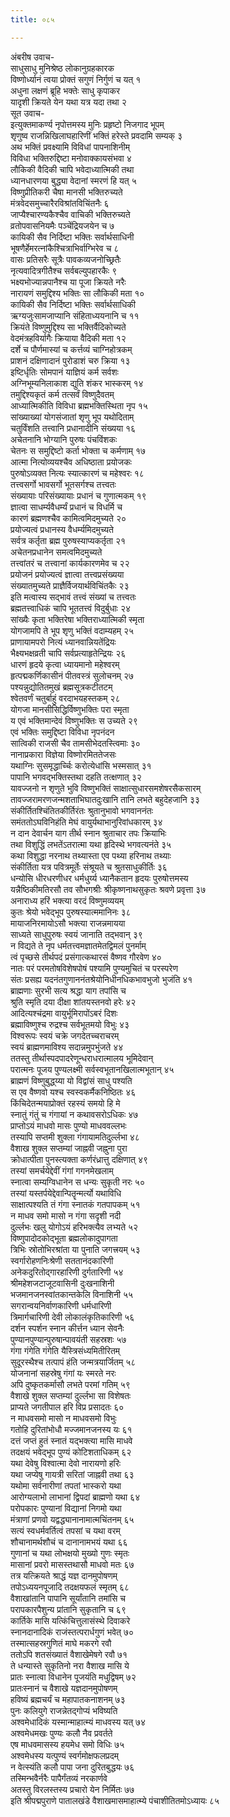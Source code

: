 ```yaml
---
title: ०८५

---
```

अंबरीष उवाच-  
साधुसाधु मुनिश्रेष्ठ लोकानुग्रहकारक  
विष्णोर्ध्यानं त्वया प्रोक्तं सगुणं निर्गुणं च यत् १  
अधुना लक्षणं ब्रूहि भक्तेः साधु कृपाकर  
यादृशी क्रियते येन यथा यत्र यदा तथा २  
सूत उवाच-  
इत्युक्तमाकर्ण्य नृपोत्तमस्य मुनिः प्रहृष्टो निजगाद भूपम्  
शृणुष्व राजन्निखिलाघहारिणीं भक्तिं हरेस्ते प्रवदामि सम्यक् ३  
अथ भक्तिं प्रवक्ष्यामि विविधां पापनाशिनीम्  
विविधा भक्तिरुद्दिष्टा मनोवाक्कायसंभवा ४  
लौकिकी वैदिकी चापि भवेदाध्यात्मिकी तथा  
ध्यानधारणया बुद्ध्या वेदानां स्मरणं हि यत् ५  
विष्णुप्रीतिकरी चैषा मानसी भक्तिरुच्यते  
मंत्रवेदसमुच्चारैरविश्रांतविचिंतनैः ६  
जाप्यैश्चारण्यकैश्चैव वाचिकी भक्तिरुच्यते  
व्रतोपवासनियमैः पञ्चेंद्रियजयेन च ७  
कायिकी सैव निर्दिष्टा भक्तिः सर्वार्थसाधिनी  
भूषणैर्हेमरत्नांकैश्चित्राभिर्वाग्भिरेव च ८  
वासः प्रतिसरैः सूत्रैः पावकव्यजनोच्छ्रितैः  
नृत्यवादित्रगीतैश्च सर्वबल्युपहारकैः ९  
भक्ष्यभोज्यान्नपानैश्च या पूजा क्रियते नरैः  
नारायणं समुद्दिश्य भक्तिः सा लौकिकी मता १०  
कायिकी सैव निर्दिष्टा भक्तिः सर्वार्थसाधिकी  
ऋग्यजुःसामजाप्यानि संहिताध्ययनानि च ११  
क्रियंते विष्णुमुद्दिश्य सा भक्तिर्वैदिकोच्यते  
वेदमंत्रहविर्यागैः क्रियाया वैदिकी मता १२  
दर्शे च पौर्णमास्यां च कर्त्तव्यं चाग्निहोत्रकम्  
प्राशनं दक्षिणादानं पुरोडाशं चरु क्रिया १३  
इष्टिर्धृतिः सोमपानं याज्ञियं कर्म सर्वशः  
अग्निभूम्यनिलाकाश द्युति शंकर भास्करम् १४  
तमुद्दिश्यकृतं कर्म तत्सर्वं विष्णुदैवतम्  
आध्यात्मिकीति विविधा ब्रह्मभक्तिस्थिता नृप १५  
सांख्याख्यां योगसंजातां शृणु भूप यथोदिताम्  
चतुर्विंशति तत्त्वानि प्रधानादीनि संख्यया १६  
अचेतनानि भोग्यानि पुरुषः पंचविंशकः  
चेतनः स समुद्दिष्टो कर्ता भोक्ता च कर्मणाम् १७  
आत्मा नित्योव्ययश्चैव अधिष्ठाता प्रयोजकः  
पुरुषोऽव्यक्त नित्यः स्यात्कारणं च महेश्वरः १८  
तत्त्वसर्गो भावसर्गो भूतसर्गश्च तत्त्वतः  
संख्यायाः परिसंख्यायाः प्रधानं च गुणात्मकम् १९  
ज्ञात्वा साधर्म्यवैधर्म्यं प्रधानं च विधर्मि च  
कारणं ब्रह्मणश्चैव कामित्वमिदमुच्यते २०  
प्रयोज्यत्वं प्रधानस्य वैधर्म्यमिदमुच्यते  
सर्वत्र कर्तृता ब्रह्म पुरुषस्याप्यकर्तृता २१  
अचेतनप्रधानेन समत्वमिदमुच्यते  
तत्त्वांतरं च तत्त्वानां कार्यकारणमेव च २२  
प्रयोजनं प्रयोज्यत्वं ज्ञात्वा तत्त्वप्रसंख्यया  
संख्यातमुच्यते प्राज्ञैर्विजयार्थविचिंतकैः २३  
इति मत्वास्य सद्भावं तत्त्वं संख्यां च तत्त्वतः  
ब्रह्मतत्त्वाधिकं चापि भूततत्त्वं विदुर्बुधाः २४  
सांख्यैः कृता भक्तिरेषा भक्तिराध्यात्मिकी स्मृता  
योगजामपि ते भूप शृणु भक्तिं वदाम्यहम् २५  
प्राणायामपरो नित्यं ध्यानवान्नियतेंद्रियः  
भैक्ष्यभक्षव्रती चापि सर्वप्रत्याहृतेन्द्रियः २६  
धारणं हृदये कृत्वा ध्यायमानो महेश्वरम्  
हृत्पद्मकर्णिकासीनं पीतवस्त्रं सुलोचनम् २७  
पश्यन्नुद्योतितमुखं ब्रह्मसूत्रकटीतटम्  
श्वेतवर्णं चतुर्बाहुं वरदाभयहस्तकम् २८  
योगजा मानसीसिद्धिर्विष्णुभक्तिः परा स्मृता  
य एवं भक्तिमान्देवं विष्णुभक्तिः स उच्यते २९  
एवं भक्तिः समुद्दिष्टा विविधा नृपनंदन  
सात्विकी राजसी चैव तामसीभेदतस्त्विमाः ३०  
नानाप्रकारा विज्ञेया विष्णोरमिततेजसः  
यथाग्निः सुसमृद्धार्च्चिः करोत्येधांसि भस्मसात् ३१  
पापानि भगवद्भक्तिस्तथा दहति तत्क्षणात् ३२  
यावज्जनो न शृणुते भुवि विष्णुभक्तिं साक्षात्सुधारसमशेषरसैकसारम्  
तावज्जरामरणजन्मशताभिघातदुःखानि तानि लभते बहुदेहजानि ३३  
संकीर्तितश्चिंतितकीर्तिरंतः श्रुतानुभावो भगवाननंतः  
समंततोऽघविनिहंति मेघं वायुर्यथाभानुरिवांधकारम् ३४  
न दान देवार्चन याग तीर्थ स्नान श्रुताचार तपः क्रियाभिः  
तथा विशुद्धिं लभतेंऽतरात्मा यथा हृदिस्थे भगवत्यनंते ३५  
कथा विशुद्धा नरनाथ तथ्यास्ता एव पथ्या हरिनाथ तथ्याः  
संकीर्तिता यत्र पवित्रमूर्तेः संश्रूयते च श्रुतसाधुकीर्तिः ३६  
धन्योसि धीरधरणीधर धर्मधुर्य्य ध्यानैकतान हृदयः पुरुषोत्तमस्य  
यन्नैष्ठिकीमतिरसौ तव सौभगश्रीः श्रीकृष्णनाथसुकृतः श्रवणे प्रवृत्ता ३७  
अनाराध्य हरिं भक्त्या वरदं विष्णुमव्ययम्  
कुतः श्रेयो भवेद्भूप पुरुषस्यात्ममानिनः ३८  
मायाजनिरमायोऽसौ भक्त्या राजन्नमायया  
साध्यते साधुपुरुषः स्वयं जानाति तद्भवान् ३९  
न विद्यते ते नृप धर्मतत्त्वमज्ञातमेतद्विमलं पुनर्माम्  
त्वं पृच्छसे तीर्थपदं प्रसंगात्कथारसं वैष्णव गौरवेण ४०  
नातः परं परमतोषविशेषपोषं पश्यामि पुण्यमुचितं च परस्परेण  
संतः प्रसह्य यदनंतगुणाननंतश्रेयोनिधीनधिकभावभुजो भुजंति ४१  
ब्राह्मणाः सुरभी सत्य श्रद्धा याग तपांसि च  
श्रुति स्मृति दया दीक्षा शांतयस्तनवो हरेः ४२  
आदित्यश्चंद्रमा वायुर्भूमिरापोंऽबरं दिशः  
ब्रह्माविष्णुश्च रुद्रश्च सर्वभूतमयो विभुः ४३  
विश्वरूपः स्वयं चक्रे जगदेतच्चराचरम्  
स्वयं ब्राह्मणमाविश्य सदान्नमुपभुंजते ४४  
ततस्तु तीर्थास्पदपादरेणून्धराधरात्मालय भूमिदेवान्  
परात्मनः पूजय पुण्यलक्ष्मी सर्वस्वभूतानखिलात्मभूतान् ४५  
ब्राह्मणं विष्णुबुद्ध्य्या यो विद्वांसं साधु पश्यति  
स एव वैष्णवो यश्च स्वस्वकर्मैकनिष्ठितः ४६  
किंचिदेतन्मयाप्रोक्तं रहस्यं समयो हि मे  
स्नातुं गंतुं च गंगायां न कथावसरोऽधिकः ४७  
प्राप्तोऽयं माधवो मासः पुण्यो माधववल्लभः  
तस्यापि सप्तमी शुक्ला गंगायामतिदुर्ल्लभा ४८  
वैशाख शुक्ल सप्तम्यां जाह्नवी जह्नुना पुरा  
क्रोधात्पीता पुनस्त्यक्ता कर्णरंध्रात्तु दक्षिणात् ४९  
तस्यां समर्चयेद्देवीं गंगां गगनमेखलाम्  
स्नात्वा सम्यग्विधानेन स धन्यः सुकृती नरः ५०  
तस्यां यस्तर्पयेद्देवान्पितॄन्मर्त्यो यथाविधि  
साक्षात्पश्यति तं गंगा स्नातकं गतपापकम् ५१  
न माधव समो मासो न गंगा सदृशी नदी  
दुर्ल्लभः खलु योगोऽयं हरिभक्त्यैव लभ्यते ५२  
विष्णुपादोदकोद्भूता ब्रह्मलोकादुपागता  
त्रिभिः स्रोतोभिरश्रांता या पुनाति जगत्त्रयम् ५३  
स्वर्गारोहणनिःश्रेणी सततानंदकारिणी  
अनेकदुरितोद्गारहारिणी दुर्गतारिणी ५४  
श्रीमहेशजटाजूटवासिनी दुःखनाशिनी  
भजमानजनस्वांतकान्तकेलि विनाशिनी ५५  
सगरान्वयनिर्वाणकारिणी धर्मधारिणी  
त्रिमार्गचारिणी देवी लोकालंकृतिकारिणी ५६  
दर्शन स्पर्शन स्नान कीर्त्तन ध्यान सेवनैः  
पुण्यानपुण्यान्पुरुषान्पावयंती सहस्रशः ५७  
गंगा गंगेति गंगेति यैस्त्रिसंध्यमितीरितम्  
सुदूरस्थैश्च तत्पापं हंति जन्मत्रयार्जितम् ५८  
योजनानां सहस्रेषु गंगां यः स्मरते नरः  
अपि दुष्कृतकर्मासौ लभते परमां गतिम् ५९  
वैशाखे शुक्ल सप्तम्यां दुर्ल्लभा सा विशेषतः  
प्राप्यते जगतीपाल हरि विप्र प्रसादतः ६०  
न माधवसमो मासो न माधवसमो विभुः  
गतोहि दुरितांभोधौ मज्जमानजनस्य यः ६१  
दत्तं जप्तं हुतं स्नातं यद्भक्त्या मासि माधवे  
तदक्षयं भवेद्भूप पुण्यं कोटिशताधिकम् ६२  
यथा देवेषु विश्वात्मा देवो नारायणो हरिः  
यथा जप्येषु गायत्री सरितां जाह्नवी तथा ६३  
यथोमा सर्वनारीणां तपतां भास्करो यथा  
आरोग्यलाभो लाभानां द्विपदां ब्राह्मणो यथा ६४  
परोपकारः पुण्यानां विद्यानां निगमो यथा  
मंत्राणां प्रणवो यद्वद्ध्यानानामात्मचिंतनम् ६५  
सत्यं स्वधर्मवर्तित्वं तपसां च यथा वरम्  
शौचानामर्थशौचं च दानानामभयं यथा ६६  
गुणानां च यथा लोभक्षयो मुख्यो गुणः स्मृतः  
मासानां प्रवरो मासस्तथासौ माधवो मतः ६७  
तत्र यत्क्रियते श्राद्धं यज्ञ दानमुपोषणम्  
तपोऽध्ययनपूजादि तदक्षयफलं स्मृतम् ६८  
वैशाखांतानि पापानि सूर्यांतानि तमांसि च  
परापकारपैशुन्य प्रांतानि सुकृतानि च ६९  
कार्तिके मासि यत्किंचित्तुलासंस्थे दिवाकरे  
स्नानदानादिकं राजंस्तत्परार्धगुणं भवेत् ७०  
तस्मात्सहस्रगुणितं माघे मकरगे रवौ  
ततोऽपि शतसंख्यातं वैशाखेमेषगे रवौ ७१  
ते धन्यास्ते सुकृतिनो नरा वैशाख मासि ये  
प्रातः स्नात्वा विधानेन पूजयंति मधुद्विषम् ७२  
प्रातःस्नानं च वैशाखे यज्ञदानमुपोषणम्  
हविष्यं ब्रह्मचर्यं च महापातकनाशनम् ७३  
पुनः कलियुगे राजन्नेतद्गोप्यं भविष्यति  
अश्वमेधादिकं यस्मान्माहात्म्यं माधवस्य यत् ७४  
अश्वमेधमखः पुण्यः कलौ नैव प्रवर्तते  
एष माधवमासस्य हयमेध समो विधिः ७५  
अश्वमेधस्य यत्पुण्यं स्वर्गमोक्षफलप्रदम्  
न वेत्स्यंति कलौ पापा जना दुरितबुद्धयः ७६  
तस्मिन्भवैर्नरैः पापैर्गंतव्यं नरकार्णवे  
अतस्तु विरलस्तस्य प्रचारो येन निर्मितः ७७  
इति श्रीपद्मपुराणे पातालखंडे वैशाखमासमाहात्म्ये पंचाशीतितमोऽध्यायः ८५